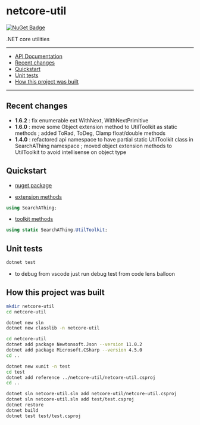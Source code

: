 # netcore-util

[![NuGet Badge](https://buildstats.info/nuget/netcore-util)](https://www.nuget.org/packages/netcore-util/)

.NET core utilities

<hr/>

- [API Documentation](https://devel0.github.io/netcore-util/api/SearchAThing.UtilExt.html)
- [Recent changes](#recent-changes)
- [Quickstart](#quickstart)
- [Unit tests](#unit-tests)
- [How this project was built](#how-this-project-was-built)

<hr/>

## Recent changes

- **1.6.2** : fix enumerable ext WithNext, WithNextPrimitive
- **1.6.0** : move some Object extension method to UtilToolkit as static methods ; added ToRad, ToDeg, Clamp float/double methods
- **1.4.0** : refactored api namespace to have partial static UtilToolkit class in SearchAThing namespace ; moved object extension methods to UtilToolkit to avoid intellisense on object type

## Quickstart

- [nuget package](https://www.nuget.org/packages/netcore-util/)

- [extension methods](https://devel0.github.io/netcore-util/api/SearchAThing.UtilExt.html)

```csharp
using SearchAThing;
```

- [toolkit methods](https://devel0.github.io/netcore-util/api/SearchAThing.UtilToolkit.html)

```csharp
using static SearchAThing.UtilToolkit;
```

## Unit tests

```sh
dotnet test
```

- to debug from vscode just run debug test from code lens balloon

## How this project was built

```sh
mkdir netcore-util
cd netcore-util

dotnet new sln
dotnet new classlib -n netcore-util

cd netcore-util
dotnet add package Newtonsoft.Json --version 11.0.2
dotnet add package Microsoft.CSharp --version 4.5.0
cd ..

dotnet new xunit -n test
cd test
dotnet add reference ../netcore-util/netcore-util.csproj
cd ..

dotnet sln netcore-util.sln add netcore-util/netcore-util.csproj
dotnet sln netcore-util.sln add test/test.csproj
dotnet restore
dotnet build
dotnet test test/test.csproj
```
